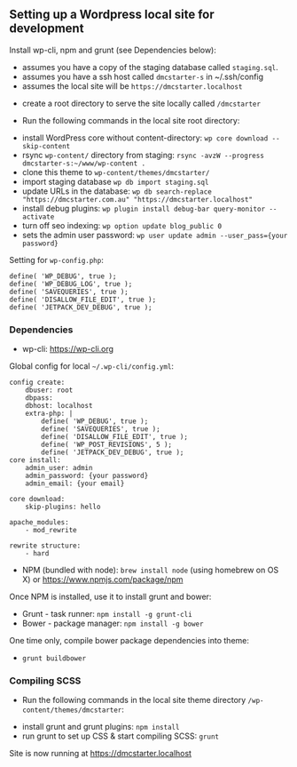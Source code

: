 ## Setting up a Wordpress local site for development

Install wp-cli, npm and grunt (see Dependencies below):

- assumes you have a copy of the staging database called `staging.sql`.
- assumes you have a ssh host called `dmcstarter-s` in ~/.ssh/config
- assumes the local site will be `https://dmcstarter.localhost`

* create a root directory to serve the site locally called `/dmcstarter`

- Run the following commands in the local site root directory:

* install WordPress core without content-directory: `wp core download --skip-content`
* rsync `wp-content/` directory from staging: `rsync -avzW --progress dmcstarter-s:~/www/wp-content .`
* clone this theme to `wp-content/themes/dmcstarter/`
* import staging database `wp db import staging.sql`
* update URLs in the database: `wp db search-replace "https://dmcstarter.com.au" "https://dmcstarter.localhost"`
* install debug plugins: `wp plugin install debug-bar query-monitor --activate`
* turn off seo indexing: `wp option update blog_public 0`
* sets the admin user password: `wp user update admin --user_pass={your password}`

Setting for `wp-config.php`:

```
define( 'WP_DEBUG', true );
define( 'WP_DEBUG_LOG', true );
define( 'SAVEQUERIES', true );
define( 'DISALLOW_FILE_EDIT', true );
define( 'JETPACK_DEV_DEBUG', true );
```

### Dependencies ###

* wp-cli: https://wp-cli.org

Global config for local `~/.wp-cli/config.yml`:

```
config create:
	dbuser: root
	dbpass:
	dbhost: localhost
	extra-php: |
        define( 'WP_DEBUG', true );
        define( 'SAVEQUERIES', true );
        define( 'DISALLOW_FILE_EDIT', true );
        define( 'WP_POST_REVISIONS', 5 );
        define( 'JETPACK_DEV_DEBUG', true );
core install:
	admin_user: admin
	admin_password: {your password}
	admin_email: {your email}

core download:
    skip-plugins: hello

apache_modules:
    - mod_rewrite

rewrite structure:
    - hard
```

* NPM (bundled with node): `brew install node` (using homebrew on OS X)
or https://www.npmjs.com/package/npm

Once NPM is installed, use it to install grunt and bower:

* Grunt - task runner: `npm install -g grunt-cli`
* Bower - package manager: `npm install -g bower`

One time only, compile bower package dependencies into theme:

* `grunt buildbower`


### Compiling SCSS ###

- Run the following commands in the local site theme directory `/wp-content/themes/dmcstarter`:

* install grunt and grunt plugins: `npm install`
* run grunt to set up CSS & start compiling SCSS: `grunt`

Site is now running at https://dmcstarter.localhost
